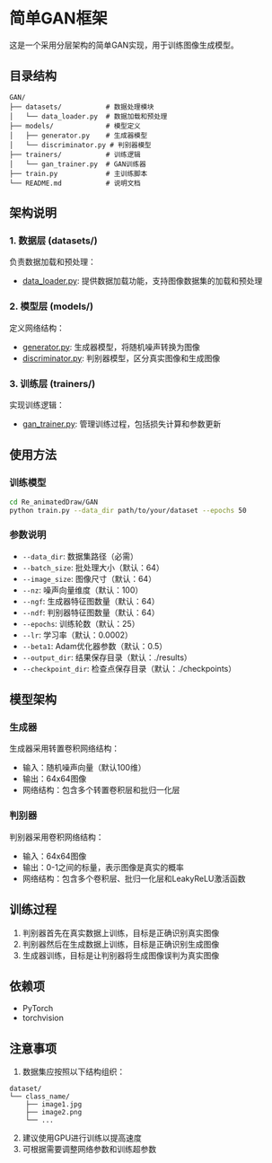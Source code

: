 # 简单GAN框架

这是一个采用分层架构的简单GAN实现，用于训练图像生成模型。

## 目录结构

```
GAN/
├── datasets/           # 数据处理模块
│   └── data_loader.py  # 数据加载和预处理
├── models/             # 模型定义
│   ├── generator.py    # 生成器模型
│   └── discriminator.py # 判别器模型
├── trainers/           # 训练逻辑
│   └── gan_trainer.py  # GAN训练器
├── train.py            # 主训练脚本
└── README.md           # 说明文档
```

## 架构说明

### 1. 数据层 (datasets/)
负责数据加载和预处理：
- [data_loader.py](file:///F:/AI_draw/Re_animatedDraw/GAN/datasets/data_loader.py): 提供数据加载功能，支持图像数据集的加载和预处理

### 2. 模型层 (models/)
定义网络结构：
- [generator.py](file:///F:/AI_draw/Re_animatedDraw/GAN/models/generator.py): 生成器模型，将随机噪声转换为图像
- [discriminator.py](file:///F:/AI_draw/Re_animatedDraw/GAN/models/discriminator.py): 判别器模型，区分真实图像和生成图像

### 3. 训练层 (trainers/)
实现训练逻辑：
- [gan_trainer.py](file:///F:/AI_draw/Re_animatedDraw/GAN/trainers/gan_trainer.py): 管理训练过程，包括损失计算和参数更新

## 使用方法

### 训练模型

```bash
cd Re_animatedDraw/GAN
python train.py --data_dir path/to/your/dataset --epochs 50
```

### 参数说明

- `--data_dir`: 数据集路径（必需）
- `--batch_size`: 批处理大小（默认：64）
- `--image_size`: 图像尺寸（默认：64）
- `--nz`: 噪声向量维度（默认：100）
- `--ngf`: 生成器特征图数量（默认：64）
- `--ndf`: 判别器特征图数量（默认：64）
- `--epochs`: 训练轮数（默认：25）
- `--lr`: 学习率（默认：0.0002）
- `--beta1`: Adam优化器参数（默认：0.5）
- `--output_dir`: 结果保存目录（默认：./results）
- `--checkpoint_dir`: 检查点保存目录（默认：./checkpoints）

## 模型架构

### 生成器

生成器采用转置卷积网络结构：
- 输入：随机噪声向量（默认100维）
- 输出：64x64图像
- 网络结构：包含多个转置卷积层和批归一化层

### 判别器

判别器采用卷积网络结构：
- 输入：64x64图像
- 输出：0-1之间的标量，表示图像是真实的概率
- 网络结构：包含多个卷积层、批归一化层和LeakyReLU激活函数

## 训练过程

1. 判别器首先在真实数据上训练，目标是正确识别真实图像
2. 判别器然后在生成数据上训练，目标是正确识别生成图像
3. 生成器训练，目标是让判别器将生成图像误判为真实图像

## 依赖项

- PyTorch
- torchvision

## 注意事项

1. 数据集应按照以下结构组织：
```
dataset/
└── class_name/
    ├── image1.jpg
    ├── image2.png
    └── ...
```

2. 建议使用GPU进行训练以提高速度
3. 可根据需要调整网络参数和训练超参数